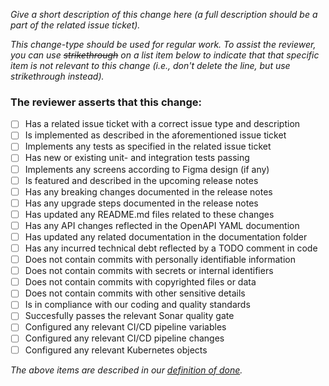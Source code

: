 *Give a short description of this change here (a full description should be a
part of the related issue ticket).*

*This change-type should be used for regular work. To assist the reviewer, you
can use ~~strikethrough~~ on a list item below to  indicate that that specific
item is not relevant to this change (i.e., don't delete the line, but use
strikethrough instead).*

### The reviewer asserts that this change:

- [ ] Has a related issue ticket with a correct issue type and description
- [ ] Is implemented as described in the aforementioned issue ticket
- [ ] Implements any tests as specified in the related issue ticket
- [ ] Has new or existing unit- and integration tests passing
- [ ] Implements any screens according to Figma design (if any)
- [ ] Is featured and described in the upcoming release notes
- [ ] Has any breaking changes documented in the release notes
- [ ] Has any upgrade steps documented in the release notes
- [ ] Has updated any README.md files related to these changes
- [ ] Has any API changes reflected in the OpenAPI YAML documention
- [ ] Has updated any related documentation in the documentation folder
- [ ] Has any incurred technical debt reflected by a TODO comment in code
- [ ] Does not contain commits with personally identifiable information
- [ ] Does not contain commits with secrets or internal identifiers
- [ ] Does not contain commits with copyrighted files or data
- [ ] Does not contain commits with other sensitive details
- [ ] Is in compliance with our coding and quality standards
- [ ] Succesfully passes the relevant Sonar quality gate
- [ ] Configured any relevant CI/CD pipeline variables
- [ ] Configured any relevant CI/CD pipeline changes
- [ ] Configured any relevant Kubernetes objects

*The above items are described in our [definition of done](./documentation/wow/definition-of-done.md).*
